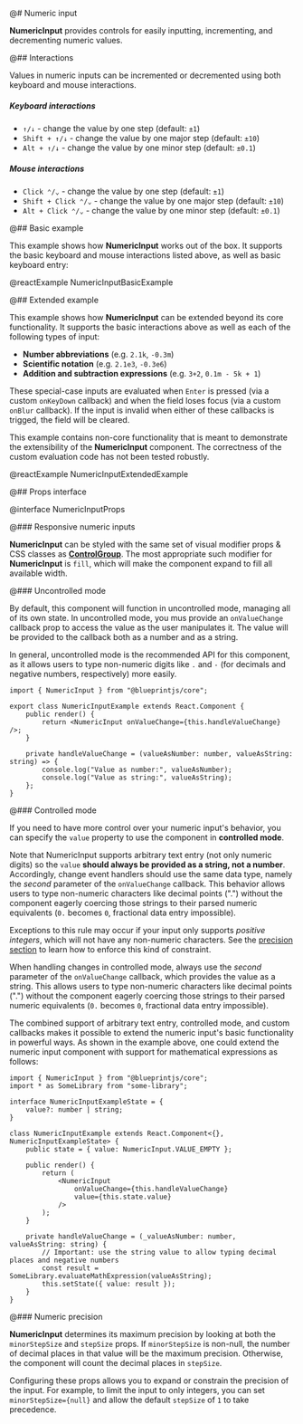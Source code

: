 @# Numeric input

__NumericInput__ provides controls for easily inputting, incrementing, and decrementing numeric values.

@## Interactions

Values in numeric inputs can be incremented or decremented using both keyboard and mouse interactions.

##### Keyboard interactions

-   `↑/↓` - change the value by one step (default: `±1`)
-   `Shift + ↑/↓` - change the value by one major step (default: `±10`)
-   `Alt + ↑/↓` - change the value by one minor step (default: `±0.1`)

##### Mouse interactions

-   `Click ⌃/⌄` - change the value by one step (default: `±1`)
-   `Shift + Click ⌃/⌄` - change the value by one major step (default: `±10`)
-   `Alt + Click ⌃/⌄` - change the value by one minor step (default: `±0.1`)

@## Basic example

This example shows how __NumericInput__ works out of the box. It supports the basic keyboard and mouse interactions listed
above, as well as basic keyboard entry:

@reactExample NumericInputBasicExample

@## Extended example

This example shows how __NumericInput__ can be extended beyond its core functionality. It supports the basic interactions
above as well as each of the following types of input:

-   **Number abbreviations** (e.g. `2.1k`, `-0.3m`)
-   **Scientific notation** (e.g. `2.1e3`, `-0.3e6`)
-   **Addition and subtraction expressions** (e.g. `3+2`, `0.1m - 5k + 1`)

These special-case inputs are evaluated when `Enter` is pressed (via a custom `onKeyDown` callback) and when the field
loses focus (via a custom `onBlur` callback). If the input is invalid when either of these callbacks is trigged, the
field will be cleared.

<div class="@ns-callout @ns-intent-primary @ns-icon-info-sign">

This example contains non-core functionality that is meant to demonstrate the extensibility of the __NumericInput__
component. The correctness of the custom evaluation code has not been tested robustly.

</div>

@reactExample NumericInputExtendedExample

@## Props interface

@interface NumericInputProps

@### Responsive numeric inputs

__NumericInput__ can be styled with the same set of visual modifier props & CSS classes as
[__ControlGroup__](#core/components/control-group). The most appropriate such modifier for __NumericInput__ is `fill`,
which will make the component expand to fill all available width.

@### Uncontrolled mode

By default, this component will function in uncontrolled mode, managing all of its own state. In uncontrolled mode,
you mus provide an `onValueChange` callback prop to access the value as the user manipulates it. The value will be
provided to the callback both as a number and as a string.

In general, uncontrolled mode is the recommended API for this component, as it allows users to type non-numeric digits
like `.` and `-` (for decimals and negative numbers, respectively) more easily.

```tsx
import { NumericInput } from "@blueprintjs/core";

export class NumericInputExample extends React.Component {
    public render() {
        return <NumericInput onValueChange={this.handleValueChange} />;
    }

    private handleValueChange = (valueAsNumber: number, valueAsString: string) => {
        console.log("Value as number:", valueAsNumber);
        console.log("Value as string:", valueAsString);
    };
}
```

@### Controlled mode

If you need to have more control over your numeric input's behavior, you can specify the `value` property to use the
component in **controlled mode**.

Note that NumericInput supports arbitrary text entry (not only numeric digits) so the `value`
__should always be provided as a string, not a number__. Accordingly, change event handlers should use the same data
type, namely the _second_ parameter of the `onValueChange` callback. This behavior allows users to type non-numeric
characters like decimal points (".") without the component eagerly coercing those strings to their parsed numeric
equivalents (`0.` becomes `0`, fractional data entry impossible).

Exceptions to this rule may occur if your input only supports _positive integers_, which will not
have any non-numeric characters. See the [precision section](#core/components/numeric-input.numeric-precision)
to learn how to enforce this kind of constraint.

<div class="@ns-callout @ns-intent-warning @ns-icon-warning-sign">

When handling changes in controlled mode, always use the _second_ parameter of the `onValueChange` callback, which
provides the value as a string. This allows users to type non-numeric characters like decimal points (".") without the
component eagerly coercing those strings to their parsed numeric equivalents (`0.` becomes `0`, fractional data entry
impossible).

</div>

The combined support of arbitrary text entry, controlled mode, and custom callbacks makes it possible to extend the
numeric input's basic functionality in powerful ways. As shown in the example above, one could extend the numeric input
component with support for mathematical expressions as follows:

```tsx
import { NumericInput } from "@blueprintjs/core";
import * as SomeLibrary from "some-library";

interface NumericInputExampleState = {
    value?: number | string;
}

class NumericInputExample extends React.Component<{}, NumericInputExampleState> {
    public state = { value: NumericInput.VALUE_EMPTY };

    public render() {
        return (
            <NumericInput
                onValueChange={this.handleValueChange}
                value={this.state.value}
            />
        );
    }

    private handleValueChange = (_valueAsNumber: number, valueAsString: string) {
        // Important: use the string value to allow typing decimal places and negative numbers
        const result = SomeLibrary.evaluateMathExpression(valueAsString);
        this.setState({ value: result });
    }
}
```

@### Numeric precision

__NumericInput__ determines its maximum precision by looking at both the `minorStepSize` and `stepSize` props.
If `minorStepSize` is non-null, the number of decimal places in that value will be the maximum precision.
Otherwise, the component will count the decimal places in `stepSize`.

Configuring these props allows you to expand or constrain the precision of the input. For example, to limit
the input to only integers, you can set `minorStepSize={null}` and allow the default `stepSize` of `1` to take
precedence.

